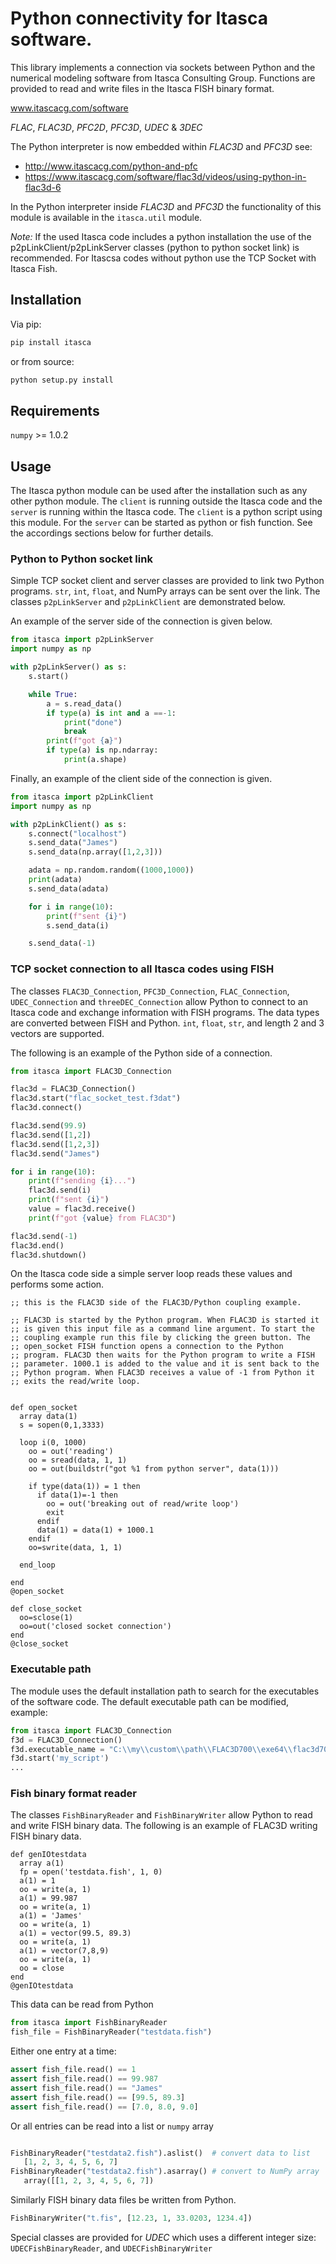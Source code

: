 # Python connectivity for Itasca software.

This library implements a connection via sockets between Python and
the numerical modeling software from Itasca Consulting Group.
Functions are provided to read and write files in the Itasca FISH
binary format.

www.itascacg.com/software

*FLAC*, *FLAC3D*, *PFC2D*, *PFC3D*, *UDEC* & *3DEC*

The Python interpreter is now embedded within *FLAC3D* and *PFC3D* see:
 - http://www.itascacg.com/python-and-pfc
 - https://www.itascacg.com/software/flac3d/videos/using-python-in-flac3d-6
 
In the Python interpreter inside *FLAC3D* and *PFC3D* the functionality of this module is
available in the `itasca.util` module.


*Note:* If the used Itasca code includes a python installation the use of the p2pLinkClient/p2pLinkServer classes (python to python socket link) is recommended. For Itascsa codes without python use the TCP Socket with Itasca Fish.

## Installation

Via pip:

```python
pip install itasca
```

or from source:
```python
python setup.py install
```

## Requirements

`numpy` >= 1.0.2

## Usage

The Itasca python module can be used after the installation such as any other 
python module. The `client` is running outside the Itasca code and the `server`
is running within the Itasca code. The `client` is a python script using this 
module. For the `server` can be started as python or fish function. See the 
accordings sections below for further details.

### Python to Python socket link

Simple TCP socket client and server classes are provided to link two
Python programs. `str`, `int`, `float`, and NumPy arrays can be sent
over the link. The classes `p2pLinkServer` and `p2pLinkClient` are
demonstrated below.

An example of the server side of the connection is given below.

```python
from itasca import p2pLinkServer
import numpy as np

with p2pLinkServer() as s:
    s.start()

    while True:
        a = s.read_data()
        if type(a) is int and a ==-1:
            print("done")
            break
        print(f"got {a}")
        if type(a) is np.ndarray:
            print(a.shape)
```

Finally, an example of the client side of the connection is given.

```python
from itasca import p2pLinkClient
import numpy as np

with p2pLinkClient() as s:
    s.connect("localhost")
    s.send_data("James")
    s.send_data(np.array([1,2,3]))

    adata = np.random.random((1000,1000))
    print(adata)
    s.send_data(adata)

    for i in range(10):
        print(f"sent {i}")
        s.send_data(i)

    s.send_data(-1)
```

### TCP socket connection to all Itasca codes using FISH

The classes `FLAC3D_Connection`, `PFC3D_Connection`,
`FLAC_Connection`, `UDEC_Connection` and `threeDEC_Connection` allow
Python to connect to an Itasca code and exchange information with FISH
programs. The data types are converted between FISH and Python. `int`,
`float`, `str`, and length 2 and 3 vectors are supported.

The following is an example of the Python side of a connection.

```python
from itasca import FLAC3D_Connection

flac3d = FLAC3D_Connection()
flac3d.start("flac_socket_test.f3dat")
flac3d.connect()

flac3d.send(99.9)
flac3d.send([1,2])
flac3d.send([1,2,3])
flac3d.send("James")

for i in range(10):
    print(f"sending {i}...")
    flac3d.send(i)
    print(f"sent {i}")
    value = flac3d.receive()
    print(f"got {value} from FLAC3D")

flac3d.send(-1)
flac3d.end()
flac3d.shutdown()
```

On the Itasca code side a simple server loop reads these values and
performs some action.

```
;; this is the FLAC3D side of the FLAC3D/Python coupling example.

;; FLAC3D is started by the Python program. When FLAC3D is started it
;; is given this input file as a command line argument. To start the
;; coupling example run this file by clicking the green button. The
;; open_socket FISH function opens a connection to the Python
;; program. FLAC3D then waits for the Python program to write a FISH
;; parameter. 1000.1 is added to the value and it is sent back to the
;; Python program. When FLAC3D receives a value of -1 from Python it
;; exits the read/write loop.


def open_socket
  array data(1)
  s = sopen(0,1,3333)

  loop i(0, 1000)
    oo = out('reading')
    oo = sread(data, 1, 1)
    oo = out(buildstr("got %1 from python server", data(1)))

    if type(data(1)) = 1 then
      if data(1)=-1 then
        oo = out('breaking out of read/write loop')
        exit
      endif
      data(1) = data(1) + 1000.1
    endif
    oo=swrite(data, 1, 1)

  end_loop

end
@open_socket

def close_socket
  oo=sclose(1)
  oo=out('closed socket connection')
end
@close_socket
```

### Executable path 

The module uses the default installation path to search for the executables of 
the software code. The default executable path can be modified, example: 

```python 
from itasca import FLAC3D_Connection
f3d = FLAC3D_Connection()
f3d.executable_name = "C:\\my\\custom\\path\\FLAC3D700\\exe64\\flac3d700_gui.exe"
f3d.start('my_script')
... 
```

### Fish binary format reader

The classes `FishBinaryReader` and `FishBinaryWriter` allow Python to
read and write FISH binary data. The following is an example of FLAC3D
writing FISH binary data.

```
def genIOtestdata
  array a(1)
  fp = open('testdata.fish', 1, 0)
  a(1) = 1
  oo = write(a, 1)
  a(1) = 99.987
  oo = write(a, 1)
  a(1) = 'James'
  oo = write(a, 1)
  a(1) = vector(99.5, 89.3)
  oo = write(a, 1)
  a(1) = vector(7,8,9)
  oo = write(a, 1)
  oo = close
end
@genIOtestdata
```

This data can be read from Python

```python
from itasca import FishBinaryReader
fish_file = FishBinaryReader("testdata.fish")
```

Either one entry at a time:

```python
assert fish_file.read() == 1
assert fish_file.read() == 99.987
assert fish_file.read() == "James"
assert fish_file.read() == [99.5, 89.3]
assert fish_file.read() == [7.0, 8.0, 9.0]
```
Or all entries can be read into a list or `numpy` array

```python

FishBinaryReader("testdata2.fish").aslist()  # convert data to list
   [1, 2, 3, 4, 5, 6, 7]
FishBinaryReader("testdata2.fish").asarray() # convert to NumPy array
   array([[1, 2, 3, 4, 5, 6, 7])
```

Similarly FISH binary data files be written from Python.

```python
FishBinaryWriter("t.fis", [12.23, 1, 33.0203, 1234.4])
```

Special classes are provided for *UDEC* which uses a different integer
size: `UDECFishBinaryReader`, and `UDECFishBinaryWriter`

